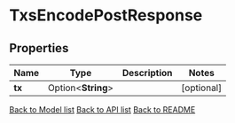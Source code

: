 # TxsEncodePostResponse

## Properties

Name | Type | Description | Notes
------------ | ------------- | ------------- | -------------
**tx** | Option<**String**> |  | [optional]

[Back to Model list](../README.md#documentation-for-models) [Back to API list](../README.md#documentation-for-api-endpoints) [Back to README](../README.md)



